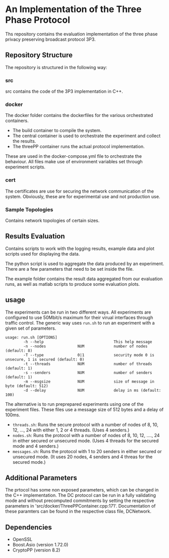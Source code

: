 # An Implementation of the Three Phase Protocol

Ths repository contains the evaluation implementation of the three phase privacy preserving broadcast protocol 3P3.

## Repository Structure

The repository is structured in the following way:

### src

src contains the code of the 3P3 implementation in C++.

### docker

The docker folder contains the dockerfiles for the various orchestrated containers.

 * The build container to compile the system.
 * The central container is used to orchestrate the experiment and collect the results.
 * The threePP container runs the actual protocol  implementation.

These are used in the docker-compose.yml file to orchestrate the behaviour.
All files make use of environment variables set through experiment scripts.

### cert 
 
The certificates are use for securing the network communication of the system.
Obviously, these are for experimental use and not production use.
 
### Sample Topologies

Contains network topologies of certain sizes.

## Results Evaluation

Contains scripts to work with the logging results, example data and plot scripts used for displaying the data.

The python script is used to aggregate the data produced by an experiment.
There are a few parameters that need to be set inside the file.

The example folder contains the result data aggregated from our evaluation runs, as well as matlab scripts to produce some evaluation plots.

## usage

The experiments can be run in two different ways.
All experiments are configured to use 50Mbit/s maximum for their virual interfaces through traffic control.
The generic way uses `run.sh` to run an experiment with a given set of parameters.

```
usage: run.sh [OPTIONS]
        -h --help                               This help message
        -n --nodes              NUM             number of nodes (default: 8)
        -T --type               0|1             security mode 0 is unsecure, 1 is secured (default: 0)
        -t --threads            NUM             number of threads (default: 1)
        -s --senders            NUM             number of senders (default: 1)
        -m --msgsize            NUM             size of message in byte (default: 512)
        -d --delay              NUM             delay in ms (default: 100)
```

The alternative is to run preprepared experiments using one of the experiment files.
These files use a message size of 512 bytes and a delay of 100ms.

 * `threads.sh`: Runs the secure protocol with a number of nodes of 8, 10, 12, ..., 24 with either 1, 2 or 4 threads. (Uses 4 senders.)
 * `nodes.sh`: Runs the protocol with a number of nodes of 8, 10, 12, ...., 24 in either secured or unsecured mode. (Uses 4 threads for the secured mode and 4 senders.)
 * `messages.sh`: Runs the protocol with 1 to 20 senders in either secured or unsecured mode. (It uses 20 nodes, 4 senders and 4 threas for the secured mode.)

## Additional Parameters

The prtocol has some non exposed parameters, which can be changed in the C++ implementation.
The DC protocol can be run in a fully validating mode and without precomputed commitments by setting the respective parameters in 'src/docker/ThreePPContainer.cpp:171'.
Documentation of these paramters can be found in the respective class file, DCNetwork.

## Dependencies
* OpenSSL
* Boost.Asio (version 1.72.0)
* CryptoPP (version 8.2)